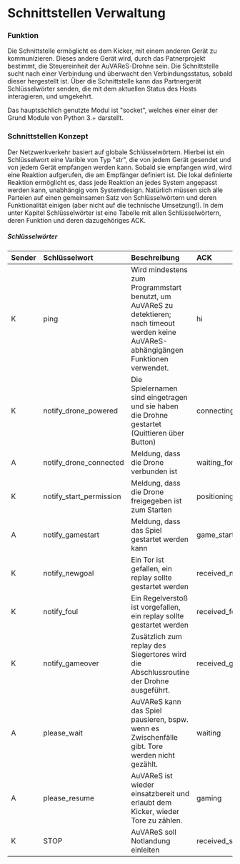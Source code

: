 # Schnittstellen Verwaltung

### Funktion

Die Schnittstelle ermöglicht es dem Kicker, mit einem anderen Gerät zu kommunizieren. Dieses andere Gerät wird, durch das Patnerprojekt bestimmt, die Steuereinheit der AuVAReS-Drohne sein. Die Schnittstelle sucht nach einer Verbindung und überwacht den Verbindungsstatus, sobald dieser hergestellt ist. Über die Schnittstelle kann das Partnergerät Schlüsselwörter senden, die mit dem aktuellen Status des Hosts interagieren, und umgekehrt.

Das hauptsächlich genutzte Modul ist "socket", welches einer einer der Grund Module von Python 3.+ darstellt.

### Schnittstellen Konzept

Der Netzwerkverkehr basiert auf globale Schlüsselwörtern. Hierbei ist ein Schlüsselwort eine Varible von Typ "str", die von jedem Gerät gesendet und von jedem Gerät empfangen werden kann. Sobald sie empfangen wird, wird eine Reaktion aufgerufen, die am Empfänger definiert ist. Die lokal definierte Reaktion ermöglicht es, dass jede Reaktion an jedes System angepasst werden kann, unabhängig vom Systemdesign. Natürlich müssen sich alle Parteien auf einen gemeinsamen Satz von Schlüsselwörtern und deren Funktionalität einigen (aber nicht auf die technische Umsetzung!). In dem unter Kapitel Schlüsselwörter ist eine Tabelle mit allen Schlüsselwörtern, deren Funktion und deren dazugehöriges ACK.

##### Schlüsselwörter

| Sender  | Schlüsselwort  | Beschreibung |ACK|
|:----------|:----------|:----------|:----------|
| K | ping | Wird mindestens zum Programmstart benutzt, um AuVAReS zu detektieren; nach timeout werden keine AuVAReS-abhängigängen Funktionen verwendet.   |hi
| K | notify_drone_powered | Die Spielernamen sind eingetragen und sie haben die Drohne gestartet (Quittieren über Button) | connecting_drone
| A | notify_drone_connected | Meldung, dass die Drone verbunden ist | waiting_for_startbutton
| K | notify_start_permission | Meldung, dass die Drone freigegeben ist zum Starten | positioning_drone
| A | notify_gamestart | Meldung, dass das Spiel gestartet werden kann | game_started
| K | notify_newgoal |Ein Tor ist gefallen, ein replay sollte gestartet werden|received_newgoal 
| K | notify_foul |Ein Regelverstoß ist vorgefallen, ein replay sollte gestartet werden|received_foul
| K | notify_gameover |Zusätzlich zum replay des Siegertores wird die Abschlussroutine der Drohne ausgeführt.|received_gamover
| A | please_wait| AuVAReS kann das Spiel pausieren, bspw. wenn es Zwischenfälle gibt. Tore werden nicht gezählt. |waiting
| A |please_resume| AuVAReS ist wieder einsatzbereit und erlaubt dem Kicker, wieder Tore zu zählen.|gaming
| K |STOP| AuVAReS soll Notlandung einleiten | received_stop

